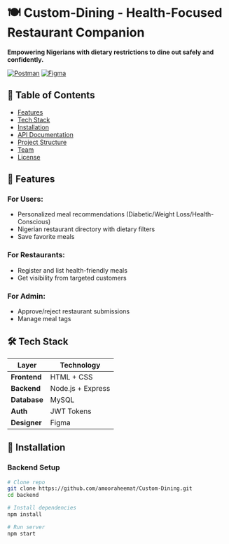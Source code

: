 # 🍽️ Custom-Dining - Health-Focused Restaurant Companion

**Empowering Nigerians with dietary restrictions to dine out safely and confidently.**


[![Postman](https://img.shields.io/badge/API-Postman-orange)](https://www.postman.com/)
[![Figma](https://img.shields.io/badge/Design-Figma-purple)](https://figma.com/)

## 📌 Table of Contents
- [Features](#-features)
- [Tech Stack](#-tech-stack)
- [Installation](#-installation)
- [API Documentation](#-api-documentation)
- [Project Structure](#-project-structure)
- [Team](#-team)
- [License](#-license)

## 🌟 Features
### For Users:
- Personalized meal recommendations (Diabetic/Weight Loss/Health-Conscious)
- Nigerian restaurant directory with dietary filters
- Save favorite meals

### For Restaurants:
- Register and list health-friendly meals
- Get visibility from targeted customers

### For Admin:
- Approve/reject restaurant submissions
- Manage meal tags

## 🛠️ Tech Stack
| Layer          | Technology               |
|----------------|--------------------------|
| **Frontend**   | HTML + CSS               |
| **Backend**    | Node.js + Express        |
| **Database**   | MySQL                    |
| **Auth**       | JWT Tokens               |
| **Designer**   | Figma                    |

## 🚀 Installation
### Backend Setup
```bash
# Clone repo
git clone https://github.com/amooraheemat/Custom-Dining.git
cd backend

# Install dependencies
npm install

# Run server
npm start
